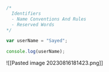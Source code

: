 ```javascript
/*
  Identifiers
  - Name Conventions And Rules
  - Reserved Words
*/

var userName = "Sayed";

console.log(userName);
```

![[Pasted image 20230816181423.png]]